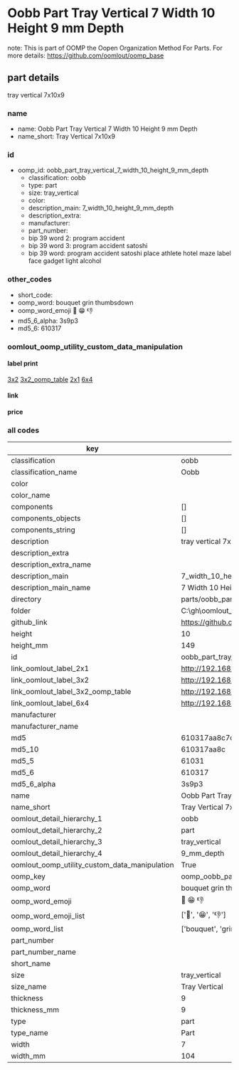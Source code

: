 # Oobb Part Tray Vertical 7 Width 10 Height 9 mm Depth  

note: This is part of OOMP the Oopen Organization Method For Parts. For more details: https://github.com/oomlout/oomp_base

##  part details
  



tray vertical 7x10x9



### name
* name: Oobb Part Tray Vertical 7 Width 10 Height 9 mm Depth
* name_short: Tray Vertical 7x10x9 
### id
* oomp_id: oobb_part_tray_vertical_7_width_10_height_9_mm_depth
  * classification: oobb
  * type: part
  * size: tray_vertical
  * color: 
  * description_main: 7_width_10_height_9_mm_depth
  * description_extra: 
  * manufacturer: 
  * part_number: 
  * bip 39 word 2: program accident
  * bip 39 word 3: program accident satoshi
  * bip 39 word: program accident satoshi place athlete hotel maze label face gadget light alcohol

### other_codes
* short_code: 
* oomp_word: bouquet grin thumbsdown
* oomp_word_emoji :bouquet: :grin: :thumbsdown:
* md5_6_alpha: 3s9p3
* md5_6: 610317






### oomlout_oomp_utility_custom_data_manipulation
#### label print
[3x2](http://192.168.1.245:1112/?label=oomp%203s9p3)
[3x2_oomp_table](http://192.168.1.108:1112/?label=oomp%203s9p3)
[2x1](http://192.168.1.242:1112/?label=oomp%203s9p3)
[6x4](http://192.168.1.55:1112/?label=oomp%203s9p3)    

#### link

                              

#### price







### all codes 
| key | value |  
| --- | --- |  
| classification | oobb |  
| classification_name | Oobb |  
| color |  |  
| color_name |  |  
| components | [] |  
| components_objects | [] |  
| components_string | [] |  
| description | tray vertical 7x10x9 |  
| description_extra |  |  
| description_extra_name |  |  
| description_main | 7_width_10_height_9_mm_depth |  
| description_main_name | 7 Width 10 Height 9 mm Depth |  
| directory | parts/oobb_part_tray_vertical_7_width_10_height_9_mm_depth |  
| folder | C:\gh\oomlout_oobb_version_4_generated_parts\parts\oobb_part_tray_vertical_7_width_10_height_9_mm_depth |  
| github_link | https://github.com/oomlout/oomlout_oomp_part_src/tree/main/parts/oobb_part_tray_vertical_7_width_10_height_9_mm_depth |  
| height | 10 |  
| height_mm | 149 |  
| id | oobb_part_tray_vertical_7_width_10_height_9_mm_depth |  
| link_oomlout_label_2x1 | http://192.168.1.242:1112/?label=oomp%203s9p3 |  
| link_oomlout_label_3x2 | http://192.168.1.245:1112/?label=oomp%203s9p3 |  
| link_oomlout_label_3x2_oomp_table | http://192.168.1.108:1112/?label=oomp%203s9p3 |  
| link_oomlout_label_6x4 | http://192.168.1.55:1112/?label=oomp%203s9p3 |  
| manufacturer |  |  
| manufacturer_name |  |  
| md5 | 610317aa8c7c3131b8871a5d7ec05d5f |  
| md5_10 | 610317aa8c |  
| md5_5 | 61031 |  
| md5_6 | 610317 |  
| md5_6_alpha | 3s9p3 |  
| name | Oobb Part Tray Vertical 7 Width 10 Height 9 mm Depth |  
| name_short | Tray Vertical 7x10x9  |  
| oomlout_detail_hierarchy_1 | oobb |  
| oomlout_detail_hierarchy_2 | part |  
| oomlout_detail_hierarchy_3 | tray_vertical |  
| oomlout_detail_hierarchy_4 | 9_mm_depth |  
| oomlout_oomp_utility_custom_data_manipulation | True |  
| oomp_key | oomp_oobb_part_tray_vertical_7_width_10_height_9_mm_depth |  
| oomp_word | bouquet grin thumbsdown |  
| oomp_word_emoji | :bouquet: :grin: :thumbsdown: |  
| oomp_word_emoji_list | [':bouquet:', ':grin:', ':thumbsdown:'] |  
| oomp_word_list | ['bouquet', 'grin', 'thumbsdown'] |  
| part_number |  |  
| part_number_name |  |  
| short_name |  |  
| size | tray_vertical |  
| size_name | Tray Vertical |  
| thickness | 9 |  
| thickness_mm | 9 |  
| type | part |  
| type_name | Part |  
| width | 7 |  
| width_mm | 104 |  
